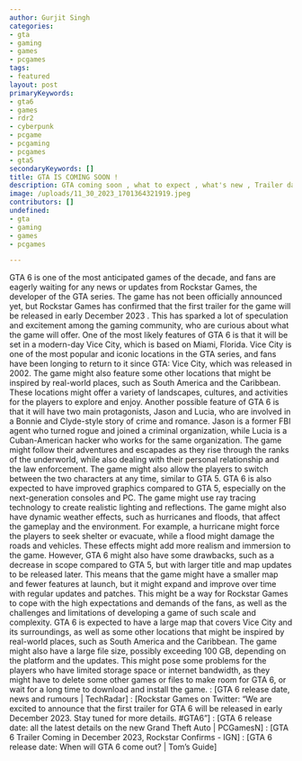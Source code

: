 ```yaml
---
author: Gurjit Singh
categories: 
- gta
- gaming
- games
- pcgames
tags: 
- featured
layout: post
primaryKeywords: 
- gta6
- games
- rdr2
- cyberpunk
- pcgame
- pcgaming
- pcgames
- gta5
secondaryKeywords: []
title: GTA IS COMING SOON !
description: GTA coming soon , what to expect , what's new , Trailer date.
image: /uploads/11_30_2023_1701364321919.jpeg
contributors: []
undefined: 
- gta
- gaming
- games
- pcgames

---
```

  GTA 6 is one of the most anticipated games of the decade, and fans are eagerly waiting for any news or updates from Rockstar Games, the developer of the GTA series. The game has not been officially announced yet, but Rockstar Games has confirmed that the first trailer for the game will be released in early December 2023 . This has sparked a lot of speculation and excitement among the gaming community, who are curious about what the game will offer.
One of the most likely features of GTA 6 is that it will be set in a modern-day Vice City, which is based on Miami, Florida. Vice City is one of the most popular and iconic locations in the GTA series, and fans have been longing to return to it since GTA: Vice City, which was released in 2002. The game might also feature some other locations that might be inspired by real-world places, such as South America and the Caribbean. These locations might offer a variety of landscapes, cultures, and activities for the players to explore and enjoy.
Another possible feature of GTA 6 is that it will have two main protagonists, Jason and Lucia, who are involved in a Bonnie and Clyde-style story of crime and romance. Jason is a former FBI agent who turned rogue and joined a criminal organization, while Lucia is a Cuban-American hacker who works for the same organization. The game might follow their adventures and escapades as they rise through the ranks of the underworld, while also dealing with their personal relationship and the law enforcement. The game might also allow the players to switch between the two characters at any time, similar to GTA 5.
GTA 6 is also expected to have improved graphics compared to GTA 5, especially on the next-generation consoles and PC. The game might use ray tracing technology to create realistic lighting and reflections. The game might also have dynamic weather effects, such as hurricanes and floods, that affect the gameplay and the environment. For example, a hurricane might force the players to seek shelter or evacuate, while a flood might damage the roads and vehicles. These effects might add more realism and immersion to the game.
However, GTA 6 might also have some drawbacks, such as a decrease in scope compared to GTA 5, but with larger title and map updates to be released later. This means that the game might have a smaller map and fewer features at launch, but it might expand and improve over time with regular updates and patches. This might be a way for Rockstar Games to cope with the high expectations and demands of the fans, as well as the challenges and limitations of developing a game of such scale and complexity.
GTA 6 is expected to have a large map that covers Vice City and its surroundings, as well as some other locations that might be inspired by real-world places, such as South America and the Caribbean. The game might also have a large file size, possibly exceeding 100 GB, depending on the platform and the updates. This might pose some problems for the players who have limited storage space or internet bandwidth, as they might have to delete some other games or files to make room for GTA 6, or wait for a long time to download and install the game.
: [GTA 6 release date, news and rumours | TechRadar] : [Rockstar Games on Twitter: “We are excited to announce that the first trailer for GTA 6 will be released in early December 2023. Stay tuned for more details. #GTA6”] : [GTA 6 release date: all the latest details on the new Grand Theft Auto | PCGamesN] : [GTA 6 Trailer Coming in December 2023, Rockstar Confirms - IGN] : [GTA 6 release date: When will GTA 6 come out? | Tom’s Guide] 


